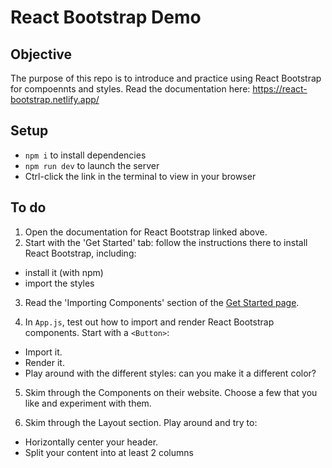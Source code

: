 # React Bootstrap Demo

## Objective

The purpose of this repo is to introduce and practice using React Bootstrap for compoennts and styles.
Read the documentation here: https://react-bootstrap.netlify.app/

## Setup

- `npm i` to install dependencies
- `npm run dev` to launch the server
- Ctrl-click the link in the terminal to view in your browser

## To do

1. Open the documentation for React Bootstrap linked above.
2. Start with the 'Get Started' tab: follow the instructions there to install React Bootstrap, including:

- install it (with npm)
- import the styles

3. Read the 'Importing Components' section of the [Get Started page](https://react-bootstrap.netlify.app/docs/getting-started/introduction).

4. In `App.js`, test out how to import and render React Bootstrap components. Start with a `<Button>`:

- Import it.
- Render it.
- Play around with the different styles: can you make it a different color?

5. Skim through the Components on their website. Choose a few that you like and experiment with them.

6. Skim through the Layout section. Play around and try to:

- Horizontally center your header.
- Split your content into at least 2 columns

